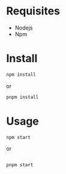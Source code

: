 # Requisites

- Nodejs
- Npm

# Install

```bash
npm install
```
or
```bash
pnpm install
```

# Usage

```bash
npm start
```
or
```bash

pnpm start
```
